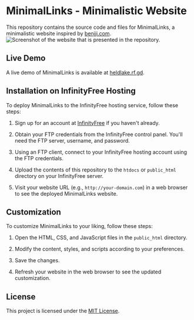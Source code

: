 # MinimalLinks - Minimalistic Website

This repository contains the source code and files for MinimalLinks, a minimalistic website inspired by [benjji.com](https://benjji.com).
![Screenshot of the website that is presented in the repository.](https://github.com/HeldLake/MinimalLinks/blob/main/assets/js/Screen%20Shot%202023-06-03%20at%2014.32.18.png)

## Live Demo

A live demo of MinimalLinks is available at [heldlake.rf.gd](http://heldlake.rf.gd).

## Installation on InfinityFree Hosting

To deploy MinimalLinks to the InfinityFree hosting service, follow these steps:

1. Sign up for an account at [InfinityFree](https://infinityfree.net/) if you haven't already.

2. Obtain your FTP credentials from the InfinityFree control panel. You'll need the FTP server, username, and password.

3. Using an FTP client, connect to your InfinityFree hosting account using the FTP credentials.

4. Upload the contents of this repository to the `htdocs` or `public_html` directory on your InfinityFree server.

5. Visit your website URL (e.g., `http://your-domain.com`) in a web browser to see the deployed MinimalLinks website.

## Customization

To customize MinimalLinks to your liking, follow these steps:

1. Open the HTML, CSS, and JavaScript files in the `public_html` directory.

2. Modify the content, styles, and scripts according to your preferences.

3. Save the changes.

4. Refresh your website in the web browser to see the updated customization.

## License

This project is licensed under the [MIT License](LICENSE).
